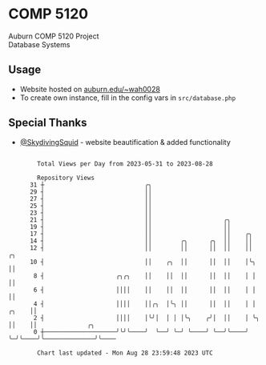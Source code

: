 # COMP 5120
Auburn COMP 5120 Project  
Database Systems

## Usage
- Website hosted on [auburn.edu/~wah0028](https://webhome.auburn.edu/~wah0028/)
- To create own instance, fill in the config vars in `src/database.php`

## Special Thanks
- [@SkydivingSquid](https://github.com/SkydivingSquid) - website beautification & added functionality

```

        Total Views per Day from 2023-05-31 to 2023-08-28

        Repository Views
      31 ┼                            ╭╮
      29 ┤                            ││
      27 ┤                            ││
      25 ┤                            ││
      23 ┤                            ││
      21 ┤                            ││                    ╭╮
      19 ┤                            ││                    ││
      17 ┤                            ││                    ││    ╭╮
      14 ┤                            ││        ╭╮      ╭╮  ││    ││
      12 ┤                            ││        ││      ││  ││    ││         ╭╮
      10 ┤                            ││    ╭╮  ││      ││  ││    │╰╮        ││
       8 ┤                    ╭╮╭╮    ││    ││  ││      ││  ││    │ │        ││
       6 ┤                    ││││    ││    ││  ││      ││  ││    │ │        ││
       4 ┤                    ││││    ││╭╮  │╰╮ ││      ││  ││    │ │  ╭╮    ││
       2 ┤                    ││││    │╰╯│  │ │ │╰╮    ╭╯│  ││    │ ╰╮ ││    ││              ╭╮
       0 ┼────────────────────╯╰╯╰────╯  ╰──╯ ╰─╯ ╰────╯ ╰──╯╰────╯  ╰─╯╰────╯╰──────────────╯╰────

        Chart last updated - Mon Aug 28 23:59:48 2023 UTC
        
```
